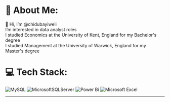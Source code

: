   
# 💫 About Me:
👋 Hi, I’m @chidubayiweli<br>
I’m interested in data analyst roles<br> 
I studied Economics at the University of Kent, England for my Bachelor's degree<br>
I studied Management at the University of Warwick, England for my Master's degree


# 💻 Tech Stack:
![MySQL](https://img.shields.io/badge/mysql-4479A1.svg?style=for-the-badge&logo=mysql&logoColor=white) ![MicrosoftSQLServer](https://img.shields.io/badge/Microsoft%20SQL%20Server-CC2927?style=for-the-badge&logo=microsoft%20sql%20server&logoColor=white) ![Power Bi](https://img.shields.io/badge/power_bi-F2C811?style=for-the-badge&logo=powerbi&logoColor=black) ![Microsoft Excel](https://img.shields.io/badge/Microsoft_Excel-217346?style=for-the-badge&logo=microsoft-excel&logoColor=white)


---

<!-- Proudly created with GPRM ( https://gprm.itsvg.in ) -->
<!---
chidubayiweli/chidubayiweli is a ✨ special ✨ repository because its `README.md` (this file) appears on your GitHub profile.
You can click the Preview link to take a look at your changes.
--->
